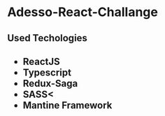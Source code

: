 # Adesso-React-Challange

<h2>Used Techologies<h2>
<ul>
    <li>ReactJS
    <li>Typescript
    <li>Redux-Saga
    <li>SASS<
    <li>Mantine Framework
<ul>

